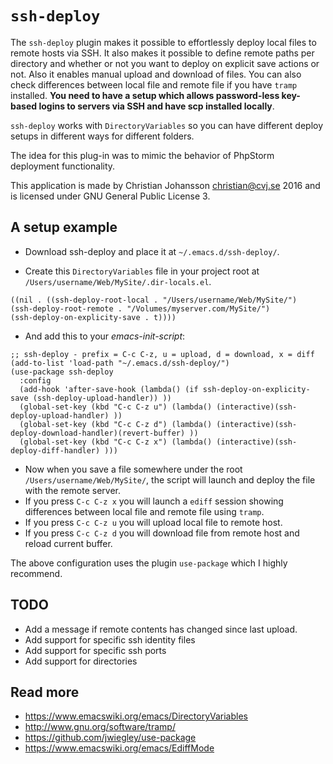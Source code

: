 # `ssh-deploy`

The `ssh-deploy` plugin makes it possible to effortlessly deploy local files to remote hosts via SSH. It also makes it possible to define remote paths per directory and whether or not you want to deploy on explicit save actions or not. Also it enables manual upload and download of files. You can also check differences between local file and remote file if you have `tramp` installed. **You need to have a setup which allows password-less key-based logins to servers via SSH and have scp installed locally**.

`ssh-deploy` works with `DirectoryVariables` so you can have different deploy setups in different ways for different folders.

The idea for this plug-in was to mimic the behavior of PhpStorm deployment functionality.

This application is made by Christian Johansson <christian@cvj.se> 2016 and is licensed under GNU General Public License 3.


## A setup example

* Download ssh-deploy and place it at `~/.emacs.d/ssh-deploy/`.

* Create this `DirectoryVariables` file in your project root at `/Users/username/Web/MySite/.dir-locals.el`.

``` elisp
((nil . ((ssh-deploy-root-local . "/Users/username/Web/MySite/")
(ssh-deploy-root-remote . "/Volumes/myserver.com/MySite/")
(ssh-deploy-on-explicity-save . t))))
```

* And add this to your *emacs-init-script*:

``` elisp
;; ssh-deploy - prefix = C-c C-z, u = upload, d = download, x = diff
(add-to-list 'load-path "~/.emacs.d/ssh-deploy/")
(use-package ssh-deploy
  :config
  (add-hook 'after-save-hook (lambda() (if ssh-deploy-on-explicity-save (ssh-deploy-upload-handler)) ))
  (global-set-key (kbd "C-c C-z u") (lambda() (interactive)(ssh-deploy-upload-handler) ))
  (global-set-key (kbd "C-c C-z d") (lambda() (interactive)(ssh-deploy-download-handler)(revert-buffer) ))
  (global-set-key (kbd "C-c C-z x") (lambda() (interactive)(ssh-deploy-diff-handler) )))
```

* Now when you save a file somewhere under the root `/Users/username/Web/MySite/`, the script will launch and deploy the file with the remote server.
* If you press `C-c C-z x` you will launch a `ediff` session showing differences between local file and remote file using `tramp`.
* If you press `C-c C-z u` you will upload local file to remote host.
* If you press `C-c C-z d` you will download file from remote host and reload current buffer.

The above configuration uses the plugin `use-package` which I highly recommend.

## TODO

* Add a message if remote contents has changed since last upload.
* Add support for specific ssh identity files
* Add support for specific ssh ports
* Add support for directories

## Read more
* <https://www.emacswiki.org/emacs/DirectoryVariables>
* <http://www.gnu.org/software/tramp/>
* <https://github.com/jwiegley/use-package>
* <https://www.emacswiki.org/emacs/EdiffMode>
